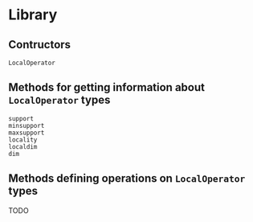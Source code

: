 # Library


## Contructors
```@docs
LocalOperator
```

## Methods for getting information about `LocalOperator` types

```@docs
support
minsupport
maxsupport
locality
localdim
dim
```

## Methods defining operations on `LocalOperator` types

TODO
